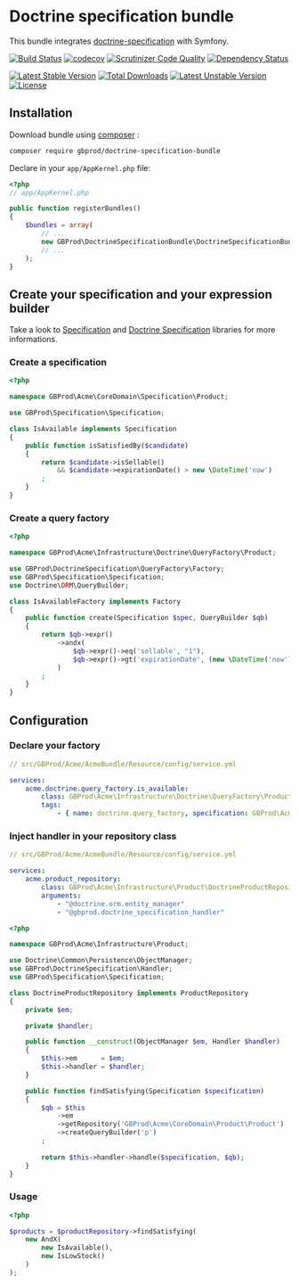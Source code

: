 # Doctrine specification bundle

This bundle integrates [doctrine-specification](git@github.com:gbprod/doctrine-specification.git) with Symfony.

[![Build Status](https://travis-ci.org/gbprod/doctrine-specification-bundle.svg?branch=master)](https://travis-ci.org/gbprod/doctrine-specification-bundle) 
[![codecov](https://codecov.io/gh/gbprod/doctrine-specification-bundle/branch/master/graph/badge.svg)](https://codecov.io/gh/gbprod/doctrine-specification-bundle)
[![Scrutinizer Code Quality](https://scrutinizer-ci.com/g/gbprod/doctrine-specification-bundle/badges/quality-score.png?b=master)](https://scrutinizer-ci.com/g/gbprod/doctrine-specification-bundle/?branch=master)
[![Dependency Status](https://www.versioneye.com/user/projects/574a9c9ace8d0e004130d337/badge.svg)](https://www.versioneye.com/user/projects/574a9c9ace8d0e004130d337)

[![Latest Stable Version](https://poser.pugx.org/gbprod/doctrine-specification-bundle/v/stable)](https://packagist.org/packages/gbprod/doctrine-specification) 
[![Total Downloads](https://poser.pugx.org/gbprod/doctrine-specification-bundle/downloads)](https://packagist.org/packages/gbprod/doctrine-specification) 
[![Latest Unstable Version](https://poser.pugx.org/gbprod/doctrine-specification-bundle/v/unstable)](https://packagist.org/packages/gbprod/doctrine-specification) 
[![License](https://poser.pugx.org/gbprod/doctrine-specification-bundle/license)](https://packagist.org/packages/gbprod/doctrine-specification)

## Installation

Download bundle using [composer](https://getcomposer.org/) :

```bash
composer require gbprod/doctrine-specification-bundle
```

Declare in your `app/AppKernel.php` file:

```php
<?php
// app/AppKernel.php

public function registerBundles()
{
    $bundles = array(
        // ...
        new GBProd\DoctrineSpecificationBundle\DoctrineSpecificationBundle(),
        // ...
    );
}
```

## Create your specification and your expression builder

Take a look to [Specification](https://github.com/gbprod/specification) and [Doctrine Specification](https://github.com/gbprod/specification) libraries for more informations.

### Create a specification

```php
<?php

namespace GBProd\Acme\CoreDomain\Specification\Product;

use GBProd\Specification\Specification;

class IsAvailable implements Specification
{
    public function isSatisfiedBy($candidate)
    {
        return $candidate->isSellable() 
            && $candidate->expirationDate() > new \DateTime('now')
        ;
    }
}
```

### Create a query factory

```php
<?php

namespace GBProd\Acme\Infrastructure\Doctrine\QueryFactory\Product;

use GBProd\DoctrineSpecification\QueryFactory\Factory;
use GBProd\Specification\Specification;
use Doctrine\ORM\QueryBuilder;

class IsAvailableFactory implements Factory
{
    public function create(Specification $spec, QueryBuilder $qb)
    {
        return $qb->expr()
            ->andx(
                $qb->expr()->eq('sellable', "1"),
                $qb->expr()->gt('expirationDate', (new \DateTime('now'))->format('c'))
            )
        ;
    }
}
```

## Configuration

### Declare your factory

```yaml
// src/GBProd/Acme/AcmeBundle/Resource/config/service.yml

services:
    acme.doctrine.query_factory.is_available:
        class: GBProd\Acme\Infrastructure\Doctrine\QueryFactory\Product\IsAvailableFactory
        tags:
            - { name: doctrine.query_factory, specification: GBProd\Acme\CoreDomain\Specification\Product\IsAvailable }
```

### Inject handler in your repository class

```yaml
// src/GBProd/Acme/AcmeBundle/Resource/config/service.yml

services:
    acme.product_repository:
        class: GBProd\Acme\Infrastructure\Product\DoctrineProductRepository
        arguments:
            - "@doctrine.orm.entity_manager"
            - "@gbprod.doctrine_specification_handler"
```

```php
<?php

namespace GBProd\Acme\Infrastructure\Product;

use Doctrine\Common\Persistence\ObjectManager;
use GBProd\DoctrineSpecification\Handler;
use GBProd\Specification\Specification;

class DoctrineProductRepository implements ProductRepository
{
    private $em;

    private $handler;

    public function __construct(ObjectManager $em, Handler $handler)
    {
        $this->em      = $em;
        $this->handler = $handler;
    }

    public function findSatisfying(Specification $specification)
    {
        $qb = $this
            ->em
            ->getRepository('GBProd\Acme\CoreDomain\Product\Product')
            ->createQueryBuilder('p')
        ;
        
        return $this->handler->handle($specification, $qb);
    }
}
```

### Usage

```php
<?php

$products = $productRepository->findSatisfying(
    new AndX(
        new IsAvailable(),
        new IsLowStock()
    )
);
```
